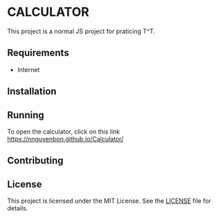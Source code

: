 # CALCULATOR

This project is a normal JS project for praticing T^T.

## Requirements

- Internet

## Installation

## Running

To open the calculator, click on this link https://nnguyenbon.github.io/Calculator/

## Contributing

## License

This project is licensed under the MIT License. See the [LICENSE](LICENSE) file for details.
